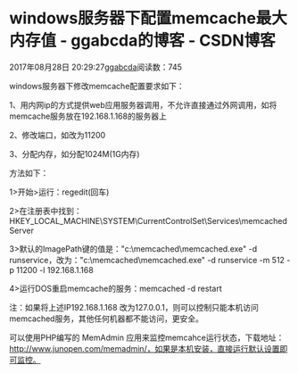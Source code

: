 # windows服务器下配置memcache最大内存值 - ggabcda的博客 - CSDN博客





2017年08月28日 20:29:27[ggabcda](https://me.csdn.net/ggabcda)阅读数：745








windows服务器下修改memcache配置要求如下： 


1、用内网ip的方式提供web应用服务器调用，不允许直接通过外网调用，如将memcache服务放在192.168.1.168的服务器上 


2、修改端口，如改为11200 


3、分配内存，如分配1024M(1G内存) 



方法如下：

1>开始>运行：regedit(回车) 


2>在注册表中找到：HKEY_LOCAL_MACHINE\SYSTEM\CurrentControlSet\Services\memcached Server 


3>默认的ImagePath键的值是："c:\memcached\memcached.exe" -d runservice，改为："c:\memcached\memcached.exe" -d runservice -m 512 -p 11200 -l 192.168.1.168 


4>运行DOS重启memcache的服务：memcached -d restart 

注：如果将上述IP192.168.1.168
 改为127.0.0.1，则可以控制只能本机访问memcached服务，其他任何机器都不能访问，更安全。

可以使用PHP编写的 MemAdmin 应用来监控memcahce运行状态，下载地址：http://www.junopen.com/memadmin/，如果是本机安装，直接运行默认设置即可监控。



